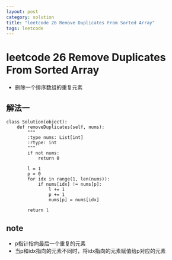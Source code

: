 ```yaml
---
layout: post
category: solution
title: "leetcode 26 Remove Duplicates From Sorted Array"
tags: leetcode
---
```


# leetcode 26 Remove Duplicates From Sorted Array

* 删除一个排序数组的重复元素

## 解法一
```
class Solution(object):
    def removeDuplicates(self, nums):
        """
        :type nums: List[int]
        :rtype: int
        """
        if not nums:
            return 0
        
        l = 1
        p = 0
        for idx in range(1, len(nums)):
            if nums[idx] != nums[p]:
                l += 1
                p += 1
                nums[p] = nums[idx]
                
        return l
```

## note

* p指针指向最后一个重复的元素
* 当p和idx指向的元素不同时，将idx指向的元素赋值给p对应的元素
